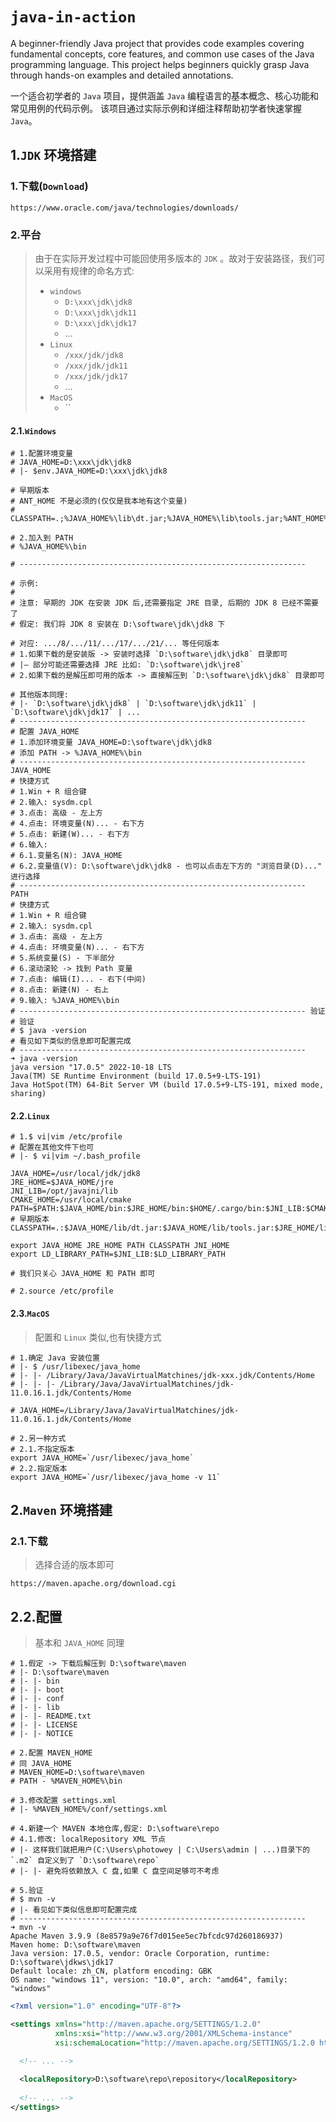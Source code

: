 # `java-in-action`

A beginner-friendly Java project that provides code examples covering fundamental concepts,
core features, and common use cases of the Java programming language.
This project helps beginners quickly grasp Java through hands-on examples and detailed annotations.

一个适合初学者的 `Java` 项目，提供涵盖 `Java` 编程语言的基本概念、核心功能和常见用例的代码示例。
该项目通过实际示例和详细注释帮助初学者快速掌握 `Java`。



## 1.`JDK` 环境搭建

### 1.下载(`Download`)

```http
https://www.oracle.com/java/technologies/downloads/
```



### 2.平台

> 由于在实际开发过程中可能回使用多版本的 `JDK` 。故对于安装路径，我们可以采用有规律的命名方式:
>
> - `windows`
>   - `D:\xxx\jdk\jdk8`
>   - `D:\xxx\jdk\jdk11`
>   - `D:\xxx\jdk\jdk17`
>   - …
> - `Linux`
>   - `/xxx/jdk/jdk8`
>   - `/xxx/jdk/jdk11`
>   - `/xxx/jdk/jdk17`
>   - …
> - `MacOS`
>   - ``

#### 2.1.`Windows`

```shell
# 1.配置环境变量
# JAVA_HOME=D:\xxx\jdk\jdk8
# |- $env.JAVA_HOME=D:\xxx\jdk\jdk8

# 早期版本
# ANT_HOME 不是必须的(仅仅是我本地有这个变量)
# CLASSPATH=.;%JAVA_HOME%\lib\dt.jar;%JAVA_HOME%\lib\tools.jar;%ANT_HOME%\lib;

# 2.加入到 PATH
# %JAVA_HOME%\bin

# ----------------------------------------------------------------

# 示例:
# 
# 注意: 早期的 JDK 在安装 JDK 后,还需要指定 JRE 目录, 后期的 JDK 8 已经不需要了
# 假定: 我们将 JDK 8 安装在 D:\software\jdk\jdk8 下

# 对应: .../8/.../11/.../17/.../21/... 等任何版本
# 1.如果下载的是安装版 -> 安装时选择 `D:\software\jdk\jdk8` 目录即可
# |— 部分可能还需要选择 JRE 比如: `D:\software\jdk\jre8`
# 2.如果下载的是解压即可用的版本 -> 直接解压到 `D:\software\jdk\jdk8` 目录即可

# 其他版本同理: 
# |- `D:\software\jdk\jdk8` | `D:\software\jdk\jdk11` | `D:\software\jdk\jdk17` | ...
# ----------------------------------------------------------------
# 配置 JAVA_HOME
# 1.添加环境变量 JAVA_HOME=D:\software\jdk\jdk8
# 添加 PATH -> %JAVA_HOME%\bin
# ---------------------------------------------------------------- JAVA_HOME
# 快捷方式
# 1.Win + R 组合键
# 2.输入: sysdm.cpl
# 3.点击: 高级 - 左上方
# 4.点击: 环境变量(N)... - 右下方
# 5.点击: 新建(W)... - 右下方
# 6.输入:
# 6.1.变量名(N): JAVA_HOME
# 6.2.变量值(V): D:\software\jdk\jdk8 - 也可以点击左下方的 "浏览目录(D)..." 进行选择
# ----------------------------------------------------------------  PATH
# 快捷方式
# 1.Win + R 组合键
# 2.输入: sysdm.cpl
# 3.点击: 高级 - 左上方
# 4.点击: 环境变量(N)... - 右下方
# 5.系统变量(S) - 下半部分
# 6.滚动滚轮 -> 找到 Path 变量
# 7.点击: 编辑(I)... - 右下(中间)
# 8.点击: 新建(N) - 右上
# 9.输入: %JAVA_HOME%\bin
# ---------------------------------------------------------------- 验证
# 验证
# $ java -version
# 看见如下类似的信息即可配置完成
# ----------------------------------------------------------------
➜ java -version
java version "17.0.5" 2022-10-18 LTS
Java(TM) SE Runtime Environment (build 17.0.5+9-LTS-191)
Java HotSpot(TM) 64-Bit Server VM (build 17.0.5+9-LTS-191, mixed mode, sharing)
```



#### 2.2.`Linux`

```shell
# 1.$ vi|vim /etc/profile
# 配置在其他文件下也可
# |- $ vi|vim ~/.bash_profile

JAVA_HOME=/usr/local/jdk/jdk8
JRE_HOME=$JAVA_HOME/jre
JNI_LIB=/opt/javajni/lib
CMAKE_HOME=/usr/local/cmake
PATH=$PATH:$JAVA_HOME/bin:$JRE_HOME/bin:$HOME/.cargo/bin:$JNI_LIB:$CMAKE_HOME/bin
# 早期版本
CLASSPATH=.:$JAVA_HOME/lib/dt.jar:$JAVA_HOME/lib/tools.jar:$JRE_HOME/lib

export JAVA_HOME JRE_HOME PATH CLASSPATH JNI_HOME
export LD_LIBRARY_PATH=$JNI_LIB:$LD_LIBRARY_PATH

# 我们只关心 JAVA_HOME 和 PATH 即可

# 2.source /etc/profile
```



#### 2.3.`MacOS`

> 配置和 `Linux` 类似,也有快捷方式

```shell
# 1.确定 Java 安装位置
# |- $ /usr/libexec/java_home
# |- |- /Library/Java/JavaVirtualMatchines/jdk-xxx.jdk/Contents/Home
# |- |- |- /Library/Java/JavaVirtualMatchines/jdk-11.0.16.1.jdk/Contents/Home

# JAVA_HOME=/Library/Java/JavaVirtualMatchines/jdk-11.0.16.1.jdk/Contents/Home

# 2.另一种方式
# 2.1.不指定版本
export JAVA_HOME=`/usr/libexec/java_home`
# 2.2.指定版本
export JAVA_HOME=`/usr/libexec/java_home -v 11`
```



## 2.`Maven` 环境搭建

### 2.1.下载

> 选择合适的版本即可

```http
https://maven.apache.org/download.cgi
```

## 2.2.配置

> 基本和 `JAVA_HOME` 同理

```shell
# 1.假定 -> 下载后解压到 D:\software\maven
# |- D:\software\maven
# |- |- bin
# |- |- boot
# |- |- conf
# |- |- lib
# |- |- README.txt
# |- |- LICENSE
# |- |- NOTICE

# 2.配置 MAVEN_HOME
# 同 JAVA_HOME
# MAVEN_HOME=D:\software\maven
# PATH - %MAVEN_HOME%\bin

# 3.修改配置 settings.xml
# |- %MAVEN_HOME%/conf/settings.xml

# 4.新建一个 MAVEN 本地仓库,假定: D:\software\repo
# 4.1.修改: localRepository XML 节点
# |- 这样我们就把用户(C:\Users\photowey | C:\Users\admin | ...)目录下的 `.m2` 自定义到了 `D:\software\repo`
# |- |- 避免将依赖放入 C 盘,如果 C 盘空间足够可不考虑

# 5.验证
# $ mvn -v
# |- 看见如下类似信息即可配置完成
# ----------------------------------------------------------------
➜ mvn -v
Apache Maven 3.9.9 (8e8579a9e76f7d015ee5ec7bfcdc97d260186937)
Maven home: D:\software\maven
Java version: 17.0.5, vendor: Oracle Corporation, runtime: D:\software\jdkws\jdk17
Default locale: zh_CN, platform encoding: GBK
OS name: "windows 11", version: "10.0", arch: "amd64", family: "windows"
```

```xml
<?xml version="1.0" encoding="UTF-8"?>

<settings xmlns="http://maven.apache.org/SETTINGS/1.2.0"
          xmlns:xsi="http://www.w3.org/2001/XMLSchema-instance"
          xsi:schemaLocation="http://maven.apache.org/SETTINGS/1.2.0 https://maven.apache.org/xsd/settings-1.2.0.xsd">

  <!-- ... -->
    
  <localRepository>D:\software\repo\repository</localRepository>
  
  <!-- ... -->
</settings>

```

